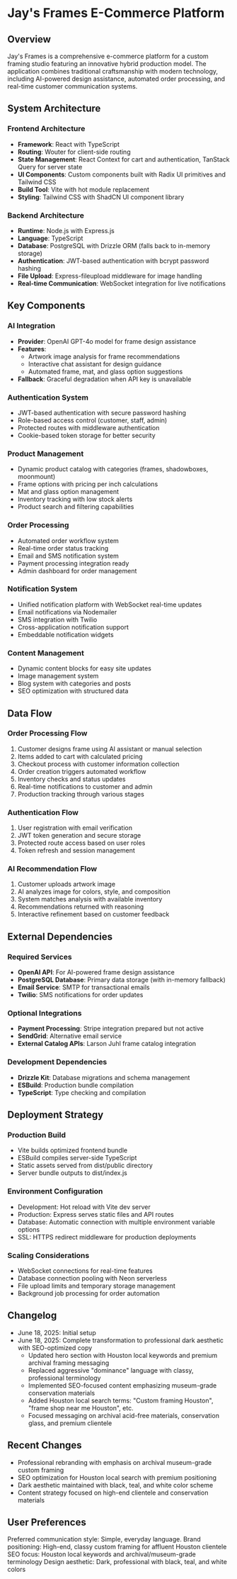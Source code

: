 # Jay's Frames E-Commerce Platform

## Overview

Jay's Frames is a comprehensive e-commerce platform for a custom framing studio featuring an innovative hybrid production model. The application combines traditional craftsmanship with modern technology, including AI-powered design assistance, automated order processing, and real-time customer communication systems.

## System Architecture

### Frontend Architecture
- **Framework**: React with TypeScript
- **Routing**: Wouter for client-side routing
- **State Management**: React Context for cart and authentication, TanStack Query for server state
- **UI Components**: Custom components built with Radix UI primitives and Tailwind CSS
- **Build Tool**: Vite with hot module replacement
- **Styling**: Tailwind CSS with ShadCN UI component library

### Backend Architecture
- **Runtime**: Node.js with Express.js
- **Language**: TypeScript
- **Database**: PostgreSQL with Drizzle ORM (falls back to in-memory storage)
- **Authentication**: JWT-based authentication with bcrypt password hashing
- **File Upload**: Express-fileupload middleware for image handling
- **Real-time Communication**: WebSocket integration for live notifications

## Key Components

### AI Integration
- **Provider**: OpenAI GPT-4o model for frame design assistance
- **Features**: 
  - Artwork image analysis for frame recommendations
  - Interactive chat assistant for design guidance
  - Automated frame, mat, and glass option suggestions
- **Fallback**: Graceful degradation when API key is unavailable

### Authentication System
- JWT-based authentication with secure password hashing
- Role-based access control (customer, staff, admin)
- Protected routes with middleware authentication
- Cookie-based token storage for better security

### Product Management
- Dynamic product catalog with categories (frames, shadowboxes, moonmount)
- Frame options with pricing per inch calculations
- Mat and glass option management
- Inventory tracking with low stock alerts
- Product search and filtering capabilities

### Order Processing
- Automated order workflow system
- Real-time order status tracking
- Email and SMS notification system
- Payment processing integration ready
- Admin dashboard for order management

### Notification System
- Unified notification platform with WebSocket real-time updates
- Email notifications via Nodemailer
- SMS integration with Twilio
- Cross-application notification support
- Embeddable notification widgets

### Content Management
- Dynamic content blocks for easy site updates
- Image management system
- Blog system with categories and posts
- SEO optimization with structured data

## Data Flow

### Order Processing Flow
1. Customer designs frame using AI assistant or manual selection
2. Items added to cart with calculated pricing
3. Checkout process with customer information collection
4. Order creation triggers automated workflow
5. Inventory checks and status updates
6. Real-time notifications to customer and admin
7. Production tracking through various stages

### Authentication Flow
1. User registration with email verification
2. JWT token generation and secure storage
3. Protected route access based on user roles
4. Token refresh and session management

### AI Recommendation Flow
1. Customer uploads artwork image
2. AI analyzes image for colors, style, and composition
3. System matches analysis with available inventory
4. Recommendations returned with reasoning
5. Interactive refinement based on customer feedback

## External Dependencies

### Required Services
- **OpenAI API**: For AI-powered frame design assistance
- **PostgreSQL Database**: Primary data storage (with in-memory fallback)
- **Email Service**: SMTP for transactional emails
- **Twilio**: SMS notifications for order updates

### Optional Integrations
- **Payment Processing**: Stripe integration prepared but not active
- **SendGrid**: Alternative email service
- **External Catalog APIs**: Larson Juhl frame catalog integration

### Development Dependencies
- **Drizzle Kit**: Database migrations and schema management
- **ESBuild**: Production bundle compilation
- **TypeScript**: Type checking and compilation

## Deployment Strategy

### Production Build
- Vite builds optimized frontend bundle
- ESBuild compiles server-side TypeScript
- Static assets served from dist/public directory
- Server bundle outputs to dist/index.js

### Environment Configuration
- Development: Hot reload with Vite dev server
- Production: Express serves static files and API routes
- Database: Automatic connection with multiple environment variable options
- SSL: HTTPS redirect middleware for production deployments

### Scaling Considerations
- WebSocket connections for real-time features
- Database connection pooling with Neon serverless
- File upload limits and temporary storage management
- Background job processing for order automation

## Changelog
- June 18, 2025: Initial setup
- June 18, 2025: Complete transformation to professional dark aesthetic with SEO-optimized copy
  - Updated hero section with Houston local keywords and premium archival framing messaging
  - Replaced aggressive "dominance" language with classy, professional terminology
  - Implemented SEO-focused content emphasizing museum-grade conservation materials
  - Added Houston local search terms: "Custom framing Houston", "frame shop near me Houston", etc.
  - Focused messaging on archival acid-free materials, conservation glass, and premium clientele

## Recent Changes
- Professional rebranding with emphasis on archival museum-grade custom framing
- SEO optimization for Houston local search with premium positioning
- Dark aesthetic maintained with black, teal, and white color scheme
- Content strategy focused on high-end clientele and conservation materials

## User Preferences

Preferred communication style: Simple, everyday language.
Brand positioning: High-end, classy custom framing for affluent Houston clientele
SEO focus: Houston local keywords and archival/museum-grade terminology
Design aesthetic: Dark, professional with black, teal, and white colors